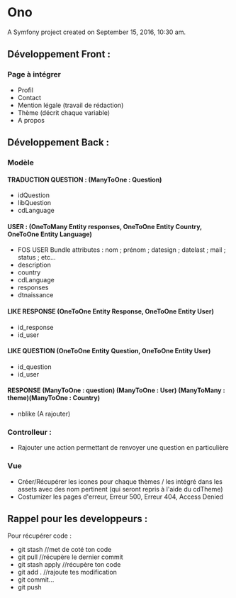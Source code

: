 Ono
===

A Symfony project created on September 15, 2016, 10:30 am.



## Développement Front :

### Page à intégrer
- Profil
- Contact
- Mention légale (travail de rédaction)
- Thème (décrit chaque variable)
- A propos


## Développement Back :

### Modèle

#### TRADUCTION QUESTION : (ManyToOne : Question)
- idQuestion
- libQuestion
- cdLanguage

#### USER : (OneToMany Entity responses, OneToOne Entity Country, OneToOne Entity Language)
- FOS USER Bundle attributes : nom ; prénom ; datesign ; datelast ; mail ; status ; etc...
- description
- country
- cdLanguage
- responses
- dtnaissance

#### LIKE RESPONSE (OneToOne Entity Response, OneToOne Entity User)
- id_response
- id_user

#### LIKE QUESTION  (OneToOne Entity Question, OneToOne Entity User)
- id_question
- id_user

#### RESPONSE (ManyToOne : question) (ManyToOne : User) (ManyToMany : theme)(ManyToOne : Country)
- nblike (A rajouter)

### Controlleur :

- Rajouter une action permettant de renvoyer une question en particulière

### Vue

- Créer/Récupérer les icones pour chaque thèmes / les intégré dans les assets avec des nom pertinent (qui seront repris à l'aide du cdTheme)
- Costumizer les pages d'erreur, Erreur 500, Erreur 404, Access Denied

## Rappel pour les developpeurs :

Pour récupérer code :
- git stash //met de coté ton code
- git pull //récupère le dernier commit
- git stash apply //récupère ton code
- git add . //rajoute tes modification
- git commit…
- git push
